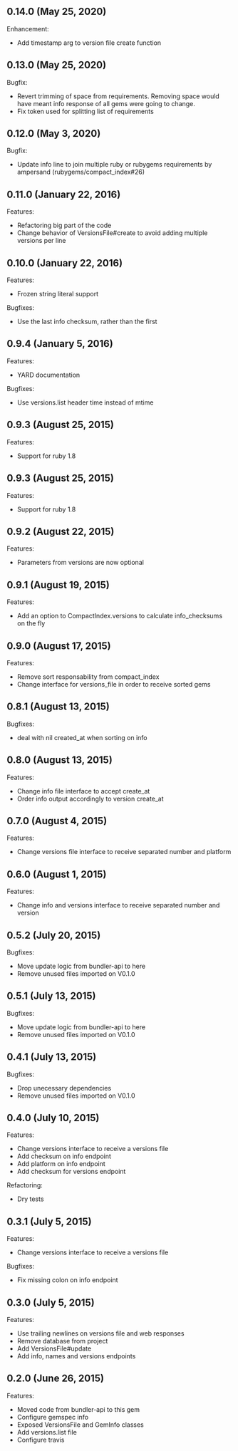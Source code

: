 
## 0.14.0 (May 25, 2020)

Enhancement:

  - Add timestamp arg to version file create function

## 0.13.0 (May 25, 2020)

Bugfix:

  - Revert trimming of space from requirements. Removing space would have meant info response of all gems were going to change.
  - Fix token used for splitting list of requirements

## 0.12.0 (May 3, 2020)

Bugfix:

  - Update info line to join multiple ruby or rubygems requirements by ampersand (rubygems/compact_index#26)

## 0.11.0 (January 22, 2016)

Features:

  - Refactoring big part of the code
  - Change behavior of VersionsFile#create to avoid adding multiple versions per line

## 0.10.0 (January 22, 2016)

Features:

  - Frozen string literal support

Bugfixes:

  - Use the last info checksum, rather than the first

## 0.9.4 (January 5, 2016)

Features:

  - YARD documentation

Bugfixes:

  - Use versions.list header time instead of mtime



## 0.9.3 (August 25, 2015)

Features:

  - Support for ruby 1.8

## 0.9.3 (August 25, 2015)

Features:

  - Support for ruby 1.8

## 0.9.2 (August 22, 2015)

Features:

  - Parameters from versions are now optional

## 0.9.1 (August 19, 2015)

Features:

  - Add an option to CompactIndex.versions to calculate info_checksums on the fly

## 0.9.0 (August 17, 2015)

Features:

  - Remove sort responsability from compact_index
  - Change interface for versions_file in order to receive sorted gems


## 0.8.1 (August 13, 2015)

Bugfixes:

  - deal with nil created_at when sorting on info

## 0.8.0 (August 13, 2015)

Features:

  - Change info file interface to accept create_at
  - Order info output accordingly to version create_at

## 0.7.0 (August 4, 2015)

Features:

  - Change versions file interface to receive separated number and platform

## 0.6.0 (August 1, 2015)

Features:

  - Change info and versions interface to receive separated number and version

## 0.5.2 (July 20, 2015)

Bugfixes:

  - Move update logic from bundler-api to here
  - Remove unused files imported on V0.1.0


## 0.5.1 (July 13, 2015)

Bugfixes:

  - Move update logic from bundler-api to here
  - Remove unused files imported on V0.1.0

## 0.4.1 (July 13, 2015)

Bugfixes:

  - Drop unecessary dependencies
  - Remove unused files imported on V0.1.0

## 0.4.0 (July 10, 2015)

Features:

  - Change versions interface to receive a versions file
  - Add checksum on info endpoint
  - Add platform on info endpoint
  - Add checksum for versions endpoint

Refactoring:

  - Dry tests

## 0.3.1 (July 5, 2015)

Features:

  - Change versions interface to receive a versions file

Bugfixes:

  - Fix missing colon on info endpoint

## 0.3.0 (July 5, 2015)

Features:

  - Use trailing newlines on versions file and web responses
  - Remove database from project
  - Add VersionsFile#update
  - Add info, names and versions endpoints

## 0.2.0 (June 26, 2015)

Features:

  - Moved code from bundler-api to this gem
  - Configure gemspec info
  - Exposed VersionsFile and GemInfo classes
  - Add versions.list file
  - Configure travis
